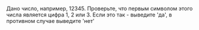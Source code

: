 Дано число, например, 12345. Проверьте, что первым символом этого числа является цифра 1, 2 или 3. Если это так - выведите 'да', в противном случае выведите 'нет'